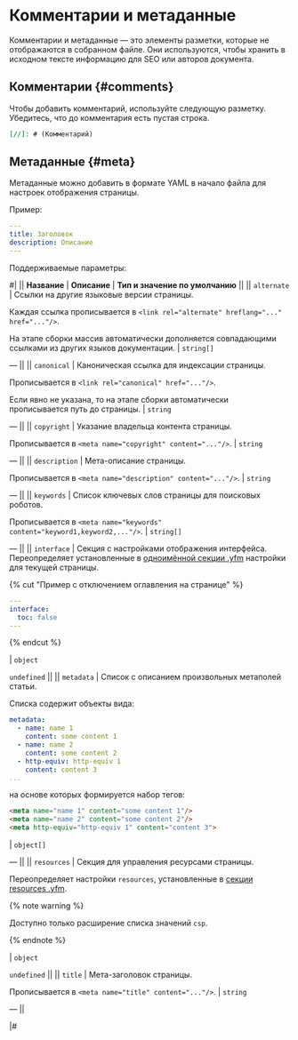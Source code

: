 # Комментарии и метаданные

Комментарии и метаданные — это элементы разметки, которые не отображаются в собранном файле. Они используются, чтобы хранить в исходном тексте информацию для SEO или авторов документа.

## Комментарии {#comments}

Чтобы добавить комментарий, используйте следующую разметку. Убедитесь, что до комментария есть пустая строка.

```markdown
[//]: # (Комментарий)
```

## Метаданные {#meta}

Метаданные можно добавить в формате YAML в начало файла для настроек отображения страницы.

Пример:
```yaml
---
title: Заголовок
description: Описание
---
```

Поддерживаемые параметры:

#|
|| **Название** | **Описание** | **Тип и значение по умолчанию** ||
|| `alternate` | Ссылки на другие языковые версии страницы.

Каждая ссылка прописывается в `<link rel="alternate" hreflang="..." href="..."/>`.

На этапе сборки массив автоматически дополняется совпадающими ссылками из других языков документации.
 | `string[]`

— ||
|| `canonical` | Каноническая ссылка для индексации страницы.

Прописывается в `<link rel="canonical" href="..."/>`.

Если явно не указана, то на этапе сборки автоматически прописывается путь до страницы.
 | `string`

— ||
|| `copyright` | Указание владельца контента страницы.

Прописывается в `<meta name="copyright" content="..."/>`. | `string`

— ||
|| `description` | Мета-описание страницы.

Прописывается в `<meta name="description" content="..."/>`. | `string`

— ||
|| `keywords` | Список ключевых слов страницы для поисковых роботов.

Прописывается в `<meta name="keywords" content="keyword1,keyword2,..."/>`. | `string[]`

— ||
|| `interface` | Секция с настройками отображения интерфейса. Переопределяет установленные в [одноимённой секции .yfm](../settings.md#interface) настройки для текущей страницы.

{% cut "Пример с отключением оглавления на странице" %}

```yaml
---
interface:
  toc: false
---
```
{% endcut %}

| `object`

`undefined` ||
|| `metadata` | Список с описанием произвольных метаполей статьи.

Cписка содержит объекты вида:

```yaml
metadata:
  - name: name 1
    content: some content 1
  - name: name 2
    content: some content 2
  - http-equiv: http-equiv 1
    content: content 3
...
```

на основе которых формируется набор тегов:
```html
<meta name="name 1" content="some content 1"/>
<meta name="name 2" content="some content 2"/>
<meta http-equiv="http-equiv 1" content="content 3">
```

| `object[]`

— ||
|| `resources` | Секция для управления ресурсами страницы.

Переопределяет настройки `resources`, установленные в [секции resources .yfm](../settings.md#resources).

{% note warning %}

Доступно только расширение списка значений `csp`.

{% endnote %}

| `object`

`undefined` ||
|| `title` | Мета-заголовок страницы.

Прописывается в `<meta name="title" content="..."/>`. | `string`

— ||

|#
